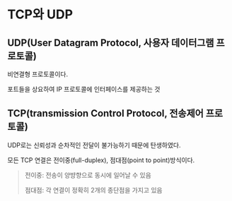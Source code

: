 # TCP와 UDP



## UDP(User Datagram Protocol, 사용자 데이터그램 프로토콜)

비연결형 프로토콜이다. 

포트들을 상요하여 IP 프로토콜에 인터페이스를 제공하는 것



## TCP(transmission Control Protocol, 전송제어 프로토콜)

UDP로는 신뢰성과 순차적인 전달이 불가능하기 때문에 탄생하였다.

모든 TCP 연결은 전이중(full-duplex), 점대점(point to point)방식이다.

> 전이중: 전송이 양뱡향으로 동시에 일어날 수 있음
>
> 점대점: 각 연결이 정확히 2개의 종단점을 가지고 있음